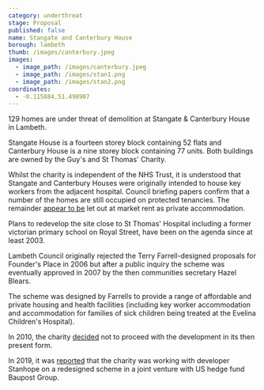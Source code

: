 ```yaml
---
category: underthreat
stage: Proposal
published: false
name: Stangate and Canterbury House 
borough: lambeth
thumb: /images/canterbury.jpeg
images:
  - image_path: /images/canterbury.jpeg
  - image_path: /images/stan1.png
  - image_path: /images/stan2.png
coordinates: 
  - -0.115884,51.498907
---
```

129 homes are under threat of demolition at Stangate & Canterbury House in Lambeth.

Stangate House is a fourteen storey block containing 52 flats and Canterbury House is a nine storey block containing 77 units. Both buildings are owned by the Guy's and St Thomas' Charity.

 Whilst the charity is independent of the NHS Trust, it is understood that Stangate and Canterbury Houses were originally intended to house key workers from the adjacent hospital. Council briefing papers confirm that a number of the homes are still occupied on protected tenancies. The remainder [appear to be](https://www.zoopla.co.uk/to-rent/property/london/royal-street/) let out at market rent as private accommodation.   

Plans to redevelop the site close to St Thomas' Hospital including a former victorian primary school on Royal Street, have been on the agenda since at least 2003.

Lambeth Council originally rejected the Terry Farrell-designed proposals for Founder's Place in 2006 but after a public inquiry the scheme was eventually approved in 2007 by the then communities secretary Hazel Blears.

The scheme was designed by Farrells to provide a range of affordable and private housing and health facilities (including key worker accommodation and accommodation for families of sick children being treated at the Evelina Children's Hospital).

In 2010, the charity [decided](https://www.london-se1.co.uk/news/view/4620) not to proceed with the development in its then present form.

In 2019, it was [reported](https://www.architectsjournal.co.uk/news/ahmm-lands-major-scheme-next-to-st-thomas-hospital) that the charity was working with developer Stanhope on a redesigned scheme in a joint venture with US hedge fund Baupost Group.


